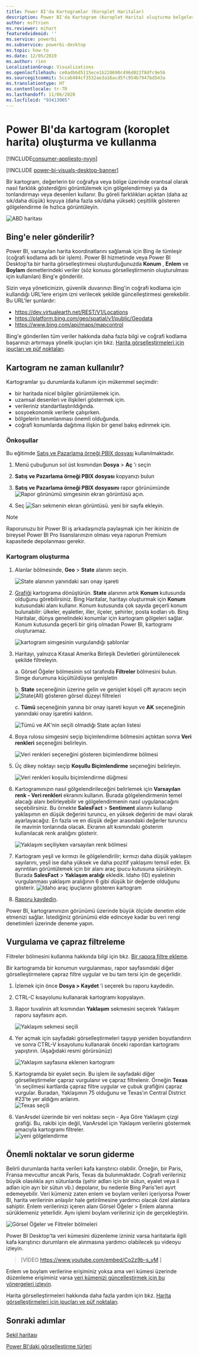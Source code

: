 ```yaml
---
title: Power BI'da Kartogramlar (Koroplet Haritalar)
description: Power BI'da Kartogram (Koroplet Harita) oluşturma belgeleri
author: msftrien
ms.reviewer: mihart
featuredvideoid: ''
ms.service: powerbi
ms.subservice: powerbi-desktop
ms.topic: how-to
ms.date: 12/05/2019
ms.author: rien
LocalizationGroup: Visualizations
ms.openlocfilehash: ce0adb6d5115ece1b228690c496d022f8dfc9e56
ms.sourcegitcommit: 5ccab484cf3532ae3a16acd5fc954b7947bd543a
ms.translationtype: HT
ms.contentlocale: tr-TR
ms.lasthandoff: 11/06/2020
ms.locfileid: "93413005"
---
```

# <a name="create-and-use-filled-maps-choropleth-maps-in-power-bi"></a>Power BI'da kartogram (koroplet harita) oluşturma ve kullanma

[!INCLUDE[consumer-appliesto-nyyn](../includes/consumer-appliesto-nyyn.md)]

[!INCLUDE [power-bi-visuals-desktop-banner](../includes/power-bi-visuals-desktop-banner.md)]

Bir kartogram, değerlerin bir coğrafya veya bölge üzerinde orantısal olarak nasıl farklılık gösterdiğini görüntülemek için gölgelendirmeyi ya da tonlandırmayı veya desenleri kullanır.  Bu göreli farklılıkları açıktan (daha az sık/daha düşük) koyuya (daha fazla sık/daha yüksek) çeşitlilik gösteren gölgelendirme ile hızlıca görüntüleyin.    

![ABD haritası](media/power-bi-visualization-filled-maps-choropleths/large-map.png)

## <a name="what-is-sent-to-bing"></a>Bing'e neler gönderilir?
Power BI, varsayılan harita koordinatlarını sağlamak için Bing ile tümleşir (coğrafi kodlama adlı bir işlem). Power BI hizmetinde veya Power BI Desktop'ta bir harita görselleştirmesi oluşturduğunuzda **Konum** , **Enlem** ve **Boylam** demetlerindeki veriler (söz konusu görselleştirmenin oluşturulması için kullanılan) Bing'e gönderilir.

Sizin veya yöneticinizin, güvenlik duvarınızı Bing'in coğrafi kodlama için kullandığı URL'lere erişim izni verilecek şekilde güncelleştirmesi gerekebilir.  Bu URL'ler şunlardır:
- https://dev.virtualearth.net/REST/V1/Locations    
- https://platform.bing.com/geo/spatial/v1/public/Geodata    
- https://www.bing.com/api/maps/mapcontrol

Bing'e gönderilen tüm veriler hakkında daha fazla bilgi ve coğrafi kodlama başarınızı artırmaya yönelik ipuçları için bkz. [Harita görselleştirmeleri için ipuçları ve püf noktaları](power-bi-map-tips-and-tricks.md).

## <a name="when-to-use-a-filled-map"></a>Kartogram ne zaman kullanılır?
Kartogramlar şu durumlarda kullanım için mükemmel seçimdir:

* bir haritada nicel bilgiler görüntülemek için.
* uzamsal desenleri ve ilişkileri göstermek için.
* verileriniz standartlaştırıldığında.
* sosyoekonomik verilerle çalışırken.
* bölgelerin tanımlanması önemli olduğunda.
* coğrafi konumlarda dağıtıma ilişkin bir genel bakış edinmek için.

### <a name="prerequisites"></a>Önkoşullar
Bu eğitimde [Satış ve Pazarlama örneği PBIX dosyası](https://download.microsoft.com/download/9/7/6/9767913A-29DB-40CF-8944-9AC2BC940C53/Sales%20and%20Marketing%20Sample%20PBIX.pbix) kullanılmaktadır.
1. Menü çubuğunun sol üst kısmından **Dosya** > **Aç** ’ı seçin
   
2. **Satış ve Pazarlama örneği PBIX dosyası** kopyanızı bulun

1. **Satış ve Pazarlama örneği PBIX dosyasını** rapor görünümünde ![Rapor görünümü simgesinin ekran görüntüsü](media/power-bi-visualization-kpi/power-bi-report-view.png) açın.

1. Seç ![Sarı sekmenin ekran görüntüsü.](media/power-bi-visualization-kpi/power-bi-yellow-tab.png) yeni bir sayfa ekleyin.

> [!NOTE]
> Raporunuzu bir Power BI iş arkadaşınızla paylaşmak için her ikinizin de bireysel Power BI Pro lisanslarınızın olması veya raporun Premium kapasitede depolanması gerekir.    

### <a name="create-a-filled-map"></a>Kartogram oluşturma
1. Alanlar bölmesinde, **Geo** \> **State** alanını seçin.    

   ![State alanının yanındaki sarı onay işareti](media/power-bi-visualization-filled-maps-choropleths/power-bi-state.png)
2. [Grafiği](power-bi-report-change-visualization-type.md) kartograma dönüştürün. **State** alanının artık **Konum** kutusunda olduğunu görebilirsiniz. Bing Haritalar, haritayı oluşturmak için **Konum** kutusundaki alanı kullanır.  Konum kutusunda çok sayıda geçerli konum bulunabilir: ülkeler, eyaletler, iller, ilçeler, şehirler, posta kodları vb. Bing Haritalar, dünya genelindeki konumlar için kartogram gölgeleri sağlar. Konum kutusunda geçerli bir giriş olmadan Power BI, kartogramı oluşturamaz.  

   ![kartogram simgesinin vurgulandığı şablonlar](media/power-bi-visualization-filled-maps-choropleths/img003.png)
3. Haritayı, yalnızca Kıtasal Amerika Birleşik Devletleri görüntülenecek şekilde filtreleyin.

   a.  Görsel Öğeler bölmesinin sol tarafında **Filtreler** bölmesini bulun. Simge durumuna küçültüldüyse genişletin

   b.  **State** seçeneğinin üzerine gelin ve genişlet köşeli çift ayracını seçin  
   ![State(All) gösteren görsel düzeyi filtreleri](media/power-bi-visualization-filled-maps-choropleths/img004.png)

   c.  **Tümü** seçeneğinin yanına bir onay işareti koyun ve **AK** seçeneğinin yanındaki onay işaretini kaldırın.

   ![Tümü ve AK'nin seçili olmadığı State açılan listesi](media/power-bi-visualization-filled-maps-choropleths/img005.png)
4. Boya rulosu simgesini seçip biçimlendirme bölmesini açtıktan sonra **Veri renkleri** seçeneğini belirleyin.

    ![Veri renkleri seçeneğini gösteren biçimlendirme bölmesi](media/power-bi-visualization-filled-maps-choropleths/power-bi-colors-data.png)

5. Üç dikey noktayı seçip **Koşullu Biçimlendirme** seçeneğini belirleyin.

    ![Veri renkleri koşullu biçimlendirme düğmesi](media/power-bi-visualization-filled-maps-choropleths/power-bi-conditional.png)

6. Kartogramınızın nasıl gölgelendirileceğini belirlemek için **Varsayılan renk - Veri renkleri** ekranını kullanın. Burada gölgelendirmenin temel alacağı alanı belirleyebilir ve gölgelendirmenin nasıl uygulanacağını seçebilirsiniz. Bu örnekte **SalesFact** > **Sentiment** alanını kullanıp yaklaşımın en düşük değerini turuncu, en yüksek değerini de mavi olarak ayarlayacağız. En fazla ve en düşük değer arasındaki değerler turuncu ile mavinin tonlarında olacak. Ekranın alt kısmındaki gösterim kullanılacak renk aralığını gösterir. 

    ![Yaklaşım seçiliyken varsayılan renk bölmesi](media/power-bi-visualization-filled-maps-choropleths/power-bi-sentiment-field.png)

7. Kartogram yeşil ve kırmızı ile gölgelendirilir; kırmızı daha düşük yaklaşım sayılarını, yeşil ise daha yüksek ve daha pozitif yaklaşımı temsil eder.  Ek ayrıntıları görüntülemek için bir alanı araç ipucu kutusuna sürükleyin.  Burada **SalesFact** > **Yaklaşım aralığı** ekledik. Idaho (ID) eyaletinin vurgulanması yaklaşım aralığının 6 gibi düşük bir değerde olduğunu gösterir.
   ![Idaho araç ipuçlarını gösteren kartogram](media/power-bi-visualization-filled-maps-choropleths/power-bi-idaho-filled-map.png)

10. [Raporu kaydedin](../create-reports/service-report-save.md).

Power BI, kartogramınızın görünümü üzerinde büyük ölçüde denetim elde etmenizi sağlar. İstediğiniz görünümü elde edinceye kadar bu veri rengi denetimleri üzerinde deneme yapın. 

## <a name="highlighting-and-cross-filtering"></a>Vurgulama ve çapraz filtreleme
Filtreler bölmesini kullanma hakkında bilgi için bkz. [Bir rapora filtre ekleme](../create-reports/power-bi-report-add-filter.md).

Bir kartogramda bir konumun vurgulanması, rapor sayfasındaki diğer görselleştirmelere çapraz filtre uygular ve bu tam tersi için de geçerlidir.

1. İzlemek için önce **Dosya > Kaydet** ’i seçerek bu raporu kaydedin. 

2. CTRL-C kısayolunu kullanarak kartogramı kopyalayın.

3. Rapor tuvalinin alt kısmından **Yaklaşım** sekmesini seçerek Yaklaşım raporu sayfasını açın.

    ![Yaklaşım sekmesi seçili](media/power-bi-visualization-filled-maps-choropleths/power-bi-sentiment-tab.png)

4. Yer açmak için sayfadaki görselleştirmeleri taşıyıp yeniden boyutlandırın ve sonra CTRL-V kısayolunu kullanarak önceki rapordan kartogramı yapıştırın. (Aşağıdaki resmi görürsünüz)

   ![Yaklaşım sayfasına eklenen kartogram](media/power-bi-visualization-filled-maps-choropleths/power-bi-map.png)

5. Kartogramda bir eyalet seçin.  Bu işlem ile sayfadaki diğer görselleştirmeler çapraz vurgulanır ve çapraz filtrelenir. Örneğin **Texas** 'ın seçilmesi kartlarda çapraz filtre uygular ve çubuk grafiğini çapraz vurgular. Buradan, Yaklaşımın 75 olduğunu ve Texas’ın Central District #23’te yer aldığını anlarım.   
   ![Texas seçili](media/power-bi-visualization-filled-maps-choropleths/power-bi-filter.png)
2. VanArsdel üzerinde bir veri noktası seçin - Aya Göre Yaklaşım çizgi grafiği. Bu, rakibi için değil, VanArsdel için Yaklaşım verilerini göstermek amacıyla kartogramı filtreler.  
   ![yeni gölgelendirme](media/power-bi-visualization-filled-maps-choropleths/power-bi-vanarsdel.png)

## <a name="considerations-and-troubleshooting"></a>Önemli noktalar ve sorun giderme
Belirli durumlarda harita verileri kafa karıştırıcı olabilir.  Örneğin, bir Paris, Fransa mevcuttur ancak Paris, Texas da bulunmaktadır. Coğrafi verileriniz büyük olasılıkla ayrı sütunlarda (şehir adları için bir sütun, eyalet veya il adları için ayrı bir sütun vb.) depolanır, bu nedenle Bing Paris'leri ayırt edemeyebilir. Veri kümeniz zaten enlem ve boylam verileri içeriyorsa Power BI, harita verilerinin anlaşılır hale getirilmesine yardımcı olacak özel alanlara sahiptir. Enlem verilerinizi içeren alanı Görsel Öğeler \> Enlem alanına sürüklemeniz yeterlidir.  Aynı işlemi boylam verileriniz için de gerçekleştirin.    

![Görsel Öğeler ve Filtreler bölmeleri](media/power-bi-visualization-filled-maps-choropleths/pbi-latitude.png)

Power BI Desktop'ta veri kümesini düzenleme izniniz varsa haritalarla ilgili kafa karıştırıcı durumların ele alınmasına yardımcı olabilecek şu videoyu izleyin.

> [VİDEO https://www.youtube.com/embed/Co2z9b-s_yM ]

Enlem ve boylam verilerine erişiminiz yoksa ama veri kümesi üzerinde düzenleme erişiminiz varsa [veri kümenizi güncelleştirmek için bu yönergeleri izleyin](https://support.office.com/article/Maps-in-Power-View-8A9B2AF3-A055-4131-A327-85CC835271F7).

Harita görselleştirmeleri hakkında daha fazla yardım için bkz. [Harita görselleştirmeleri için ipuçları ve püf noktaları](./power-bi-map-tips-and-tricks.md).

## <a name="next-steps"></a>Sonraki adımlar

[Şekil haritası](desktop-shape-map.md)

[Power BI'daki görselleştirme türleri](power-bi-visualization-types-for-reports-and-q-and-a.md)